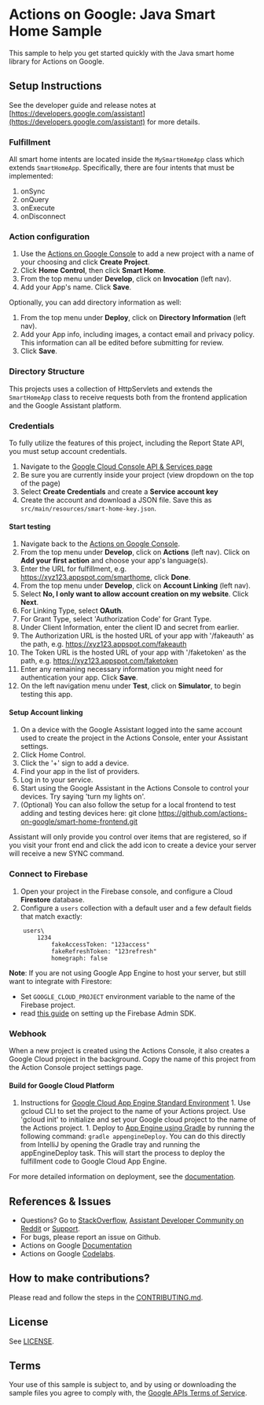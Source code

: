 # Actions on Google: Java Smart Home Sample

This sample to help you get started quickly with the Java smart home library for Actions on Google.

## Setup Instructions

See the developer guide and release notes at [https://developers.google.com/assistant](https://developers.google.com/assistant) for more details.

### Fulfillment
All smart home intents are located inside the `MySmartHomeApp` class which extends `SmartHomeApp`.
Specifically, there are four intents that must be implemented:

1. onSync
1. onQuery
1. onExecute
1. onDisconnect

### Action configuration

1. Use the [Actions on Google Console](https://console.actions.google.com) to add a new project with a name of your choosing and click **Create Project**.
1. Click **Home Control**, then click **Smart Home**.
1. From the top menu under **Develop**, click on **Invocation** (left nav).
1. Add your App's name. Click **Save**.

Optionally, you can add directory information as well:
1. From the top menu under **Deploy**, click on **Directory Information** (left nav).
1. Add your App info, including images, a contact email and privacy policy. This information can all be edited before submitting for review.
1. Click **Save**.

### Directory Structure
This projects uses a collection of HttpServlets and extends the `SmartHomeApp` class to receive
requests both from the frontend application and the Google Assistant platform.

### Credentials
To fully utilize the features of this project, including the Report State API, you must setup
account credentials.
1. Navigate to the [Google Cloud Console API & Services page](https://console.cloud.google.com/apis/credentials)
2. Be sure you are currently inside your project (view dropdown on the top of the page)
1. Select **Create Credentials** and create a **Service account key**
1. Create the account and download a JSON file.
   Save this as `src/main/resources/smart-home-key.json`.


#### Start testing

1. Navigate back to the [Actions on Google Console](https://console.actions.google.com).
1. From the top menu under **Develop**, click on **Actions** (left nav). Click on **Add your first action** and choose your app's language(s).
1. Enter the URL for fulfillment, e.g. https://xyz123.appspot.com/smarthome, click **Done**.
1. From the top menu under **Develop**, click on **Account Linking** (left nav).
1. Select **No, I only want to allow account creation on my website**. Click **Next**.
1. For Linking Type, select **OAuth**.
1. For Grant Type, select 'Authorization Code' for Grant Type.
1. Under Client Information, enter the client ID and secret from earlier.
1. The Authorization URL is the hosted URL of your app with '/fakeauth' as the
path, e.g. https://xyz123.appspot.com/fakeauth
1. The Token URL is the hosted URL of your app with '/faketoken' as the path,
e.g. https://xyz123.appspot.com/faketoken
1. Enter any remaining necessary information you might need for
authentication your app. Click **Save**.
1. On the left navigation menu under **Test**, click on **Simulator**, to begin testing this app.

#### Setup Account linking

1. On a device with the Google Assistant logged into the same account used
to create the project in the Actions Console, enter your Assistant settings.
1. Click Home Control.
1. Click the '+' sign to add a device.
1. Find your app in the list of providers.
1. Log in to your service.
1. Start using the Google Assistant in the Actions Console to control your devices. Try saying 'turn
 my lights on'.
1. (Optional) You can also follow the setup for a local frontend to test adding and testing devices
 here: git clone https://github.com/actions-on-google/smart-home-frontend.git

Assistant will only provide you control over items that are registered, so if you visit your front
end and click the add icon to create a device your server will receive a
new SYNC command.

### Connect to Firebase

1. Open your project in the Firebase console, and configure a Cloud **Firestore** database.
1. Configure a `users` collection with a default user and a few default fields that match exactly:

```
    users\
        1234
            fakeAccessToken: "123access"
            fakeRefreshToken: "123refresh"
            homegraph: false
```

**Note**: If you are not using Google App Engine to host your server, but still want to
integrate with Firestore:
- Set `GOOGLE_CLOUD_PROJECT` environment variable to the name of the Firebase project.
- read [this guide](https://firebase.google.com/docs/admin/setup) on setting up the Firebase Admin SDK.

### Webhook

When a new project is created using the Actions Console, it also creates a Google Cloud project in the background.
Copy the name of this project from the Action Console project settings page.

#### Build for Google Cloud Platform

   1. Instructions for [Google Cloud App Engine Standard Environment](https://cloud.google.com/appengine/docs/standard/java/)
    1. Use gcloud CLI to set the project to the name of your Actions project. Use 'gcloud init' to initialize and set your Google cloud project to the name of the Actions project.
    1. Deploy to [App Engine using Gradle](https://cloud.google.com/appengine/docs/flexible/java/using-gradle) by running the following command: `gradle appengineDeploy`. You can do this directly from
    IntelliJ by opening the Gradle tray and running the appEngineDeploy task. This will start the process to deploy the fulfillment code to Google Cloud App Engine.


For more detailed information on deployment, see the [documentation](https://developers.google.com/assistant/actions/dialogflow/deploy-fulfillment).

## References & Issues
+ Questions? Go to [StackOverflow](https://stackoverflow.com/questions/tagged/actions-on-google), [Assistant Developer Community on Reddit](https://www.reddit.com/r/GoogleAssistantDev/) or [Support](https://developers.google.com/assistant/support).
+ For bugs, please report an issue on Github.
+ Actions on Google [Documentation](https://developers.google.com/assistant)
+ Actions on Google [Codelabs](https://codelabs.developers.google.com/?cat=Assistant).

## How to make contributions?
Please read and follow the steps in the [CONTRIBUTING.md](CONTRIBUTING.md).

## License
See [LICENSE](LICENSE).

## Terms
Your use of this sample is subject to, and by using or downloading the sample files you agree to comply with, the [Google APIs Terms of Service](https://developers.google.com/terms/).
